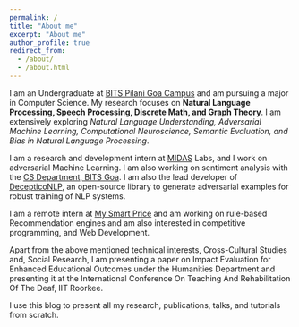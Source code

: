 ```yaml
---
permalink: /
title: "About me"
excerpt: "About me"
author_profile: true
redirect_from: 
  - /about/
  - /about.html
---
```


I am an Undergraduate at [BITS Pilani Goa Campus](https://www.bits-pilani.ac.in/Goa/index.aspx) and am pursuing a major in Computer Science. My research focuses on **Natural Language Processing, Speech Processing, Discrete Math, and Graph Theory**. I am extensively exploring *Natural Language Understanding, Adversarial Machine Learning, Computational Neuroscience, Semantic Evaluation, and Bias in Natural Language Processing*.

I am a research and development intern at [MIDAS](http://midas.iiitd.edu.in/) Labs, and I work on adversarial Machine Learning. I am  also working on sentiment analysis with the [CS Department, BITS Goa](https://www.bits-pilani.ac.in/goa/ComputerScienceInformationsSystems/ComputerScienceandInformationSystems). I am also the lead developer of [DecepticoNLP](https://github.com/SforAiDl/decepticonlp), an open-source library to generate adversarial examples for robust training of NLP systems.

I am a remote intern at [My Smart Price](https://www.mysmartprice.com) and am working on rule-based Recommendation engines and
am also interested in competitive programming, and Web Development.

Apart from the above mentioned technical interests, Cross-Cultural Studies and, Social Research, I am presenting a paper on Impact Evaluation for Enhanced Educational Outcomes under the Humanities Department and presenting it at the International Conference On Teaching And Rehabilitation Of The Deaf, IIT Roorkee.

I use this blog to present all my research, publications, talks, and tutorials from scratch.
